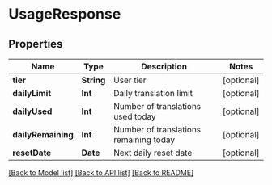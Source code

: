 # UsageResponse

## Properties
Name | Type | Description | Notes
------------ | ------------- | ------------- | -------------
**tier** | **String** | User tier | [optional]
**dailyLimit** | **Int** | Daily translation limit | [optional]
**dailyUsed** | **Int** | Number of translations used today | [optional]
**dailyRemaining** | **Int** | Number of translations remaining today | [optional]
**resetDate** | **Date** | Next daily reset date | [optional]

[[Back to Model list]](../README.md#documentation-for-models) [[Back to API list]](../README.md#documentation-for-api-endpoints) [[Back to README]](../README.md)
